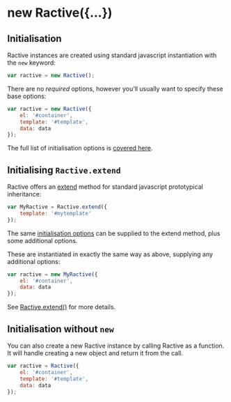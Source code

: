 # new Ractive({...})

## Initialisation

Ractive instances are created using standard javascript instantiation with the `new` keyword:

```js
var ractive = new Ractive();
```

There are no _required_ options, however you'll usually want to specify these base options:

```js
var ractive = new Ractive({
	el: '#container',
	template: '#template',
	data: data
});
```

The full list of initialisation options is [covered here](Options.md).

## Initialising `Ractive.extend`

Ractive offers an [extend](Ractive.extend().md) method for standard javascript prototypical inheritance:

```js
var MyRactive = Ractive.extend({
	template: '#mytemplate'
});
```
The same [initialisation options](options.md) can be supplied to the extend method, plus some additional options.

These are instantiated in exactly the same way as above, supplying any additional options:

```js
var ractive = new MyRactive({
	el: '#container',
	data: data
});
```

See [Ractive.extend()](Ractive.extend().md) for more details.

## Initialisation without `new`

You can also create a new Ractive instance by calling Ractive as a function. It will handle creating a new object and return it from the call.

```js
var ractive = Ractive({
	el: '#container',
	template: '#template',
	data: data
});
```

